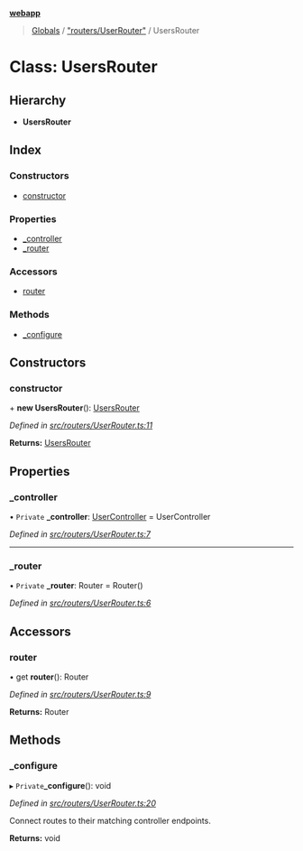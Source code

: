 **[webapp](../README.md)**

> [Globals](../globals.md) / ["routers/UserRouter"](../modules/_routers_userrouter_.md) / UsersRouter

# Class: UsersRouter

## Hierarchy

* **UsersRouter**

## Index

### Constructors

* [constructor](_routers_userrouter_.usersrouter.md#constructor)

### Properties

* [\_controller](_routers_userrouter_.usersrouter.md#_controller)
* [\_router](_routers_userrouter_.usersrouter.md#_router)

### Accessors

* [router](_routers_userrouter_.usersrouter.md#router)

### Methods

* [\_configure](_routers_userrouter_.usersrouter.md#_configure)

## Constructors

### constructor

\+ **new UsersRouter**(): [UsersRouter](_routers_userrouter_.usersrouter.md)

*Defined in [src/routers/UserRouter.ts:11](https://github.com/BESTUPC/voting-web-app/blob/08738de/src/routers/UserRouter.ts#L11)*

**Returns:** [UsersRouter](_routers_userrouter_.usersrouter.md)

## Properties

### \_controller

• `Private` **\_controller**: [UserController](_controllers_usercontroller_.usercontroller.md) = UserController

*Defined in [src/routers/UserRouter.ts:7](https://github.com/BESTUPC/voting-web-app/blob/08738de/src/routers/UserRouter.ts#L7)*

___

### \_router

• `Private` **\_router**: Router = Router()

*Defined in [src/routers/UserRouter.ts:6](https://github.com/BESTUPC/voting-web-app/blob/08738de/src/routers/UserRouter.ts#L6)*

## Accessors

### router

• get **router**(): Router

*Defined in [src/routers/UserRouter.ts:9](https://github.com/BESTUPC/voting-web-app/blob/08738de/src/routers/UserRouter.ts#L9)*

**Returns:** Router

## Methods

### \_configure

▸ `Private`**_configure**(): void

*Defined in [src/routers/UserRouter.ts:20](https://github.com/BESTUPC/voting-web-app/blob/08738de/src/routers/UserRouter.ts#L20)*

Connect routes to their matching controller endpoints.

**Returns:** void
